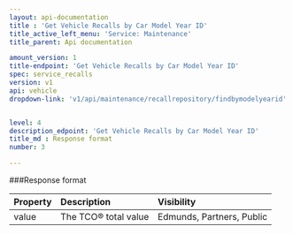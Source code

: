 ```yaml
---
layout: api-documentation
title : 'Get Vehicle Recalls by Car Model Year ID'
title_active_left_menu: 'Service: Maintenance'
title_parent: Api documentation

amount_version: 1
title-endpoint: 'Get Vehicle Recalls by Car Model Year ID'
spec: service_recalls
version: v1
api: vehicle
dropdown-link: 'v1/api/maintenance/recallrepository/findbymodelyearid'


level: 4
description_edpoint: 'Get Vehicle Recalls by Car Model Year ID'
title_md : Response format
number: 3

---
```


###Response format

	

| Property      | Description                                              	| Visibility                |
|:--------------|:----------------------------------------------------------|:------------------------- |
| value         | The TCO® total value					                   	| Edmunds, Partners, Public |